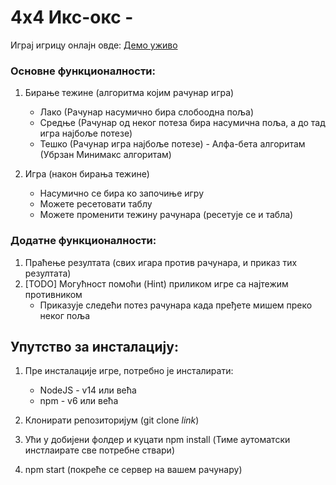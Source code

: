 # 4x4  Икс-окс - 

Играј игрицу онлајн овде: [Демо уживо](https://peranovicc.github.io/tic-tac-toe-4x4/)

### Основне функционалности:

1. Бирање тежине (алгоритма којим рачунар игра)
    - Лако (Рачунар насумично бира слобоодна поља)
    - Средње (Рачунар од неког потеза бира насумична поља, а до тад игра најбоље потезе)
    - Тешко (Рачунар игра најбоље потезе) - Алфа-бета алгоритам (Убрзан Минимакс алгоритам)

2. Игра (након бирања тежине)
    - Насумично се бира ко започиње игру
    - Можете ресетовати таблу
    - Можете променити тежину рачунара (ресетује се и табла)

### Додатне функционалности:

1. Праћење резултата (свих игара против рачунара, и приказ тих резултата)
2. [TODO] Могућност помоћи (Hint) приликом игре са најтежим противником
    - Приказује следећи потез рачунара када пређете мишем преко неког поља

## Упутство за инсталацију:

1. Пре инсталације игре, потребно је инсталирати:
    - NodeJS - v14 или већа
    - npm - v6 или већа

2. Клонирати репозиторијум (git clone _link_)
3. Ући у добијени фолдер и куцати npm install (Тиме аутоматски инстлаирате све потребне ствари)
4. npm start  (покреће се сервер на вашем рачунару)